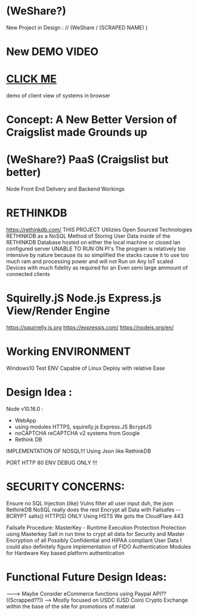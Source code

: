 # (WeShare?)

New Project in Design : // (WeShare / (SCRAPED NAME) )

# New DEMO VIDEO
# [CLICK ME](https://www.screencast.com/t/lvUEZ00FcS5w)
demo of client view of systems in browser


# Concept: A New Better Version of Craigslist made Grounds up 

# (WeShare?) PaaS (Craigslist but better)

Node Front End Delivery and Backend Workings

# RETHINKDB
https://rethinkdb.com/
THIS PROJECT Utilizies Open Sourced Technologies RETHINKDB 
as a NoSQL Method of Storing User Data inside of the RETHINKDB
Database hosted on either the local machine or closed lan configured server
UNABLE TO RUN ON PI's
The program is relatively too intensive by nature because its so simplified the
stacks cause it to use too much ram and processing power and will not Run on
Any IoT scaled Devices with much fidelity as required for an Even semi large ammount
of connected clients

# Squirelly.jS Node.js Express.js View/Render Engine
https://squirrelly.js.org
https://expressjs.com/
https://nodejs.org/en/

# Working ENVIRONMENT

Windows10 Test ENV
Capable of Linux Deploy with relative Ease

# Design Idea : 

Node v10.16.0 : 
- WebApp
- using modules HTTPS, squirelly.js Express.JS BcryptJS
- noCAPTCHA reCAPTCHA v2 systems from Google
- Rethink DB

IMPLEMENTATION OF NOSQL!!!
Using Json like RethinkDB


PORT HTTP 80 ENV DEBUG ONLY
!!! 
# SECURITY CONCERNS:
Ensure no SQL Injection (like) Vulns
filter all user  input duh, the json RethinkDB NoSQL really does the rest
Encrypt all Data with Failsafes
--BCRYPT
salts()
HTTP(S) ONLY Using HSTS 
We gots the CloudFlare
443

Failsafe Procedure:
MasterKey - Runtime Execution Protection Protection using Masterkey Salt in run time to crypt all data for Security and Master Encryption of all Possibly Confidential and HIPAA compliant User Data
I could also definitely figure implementation of FIDO Authentication Modules for Hardware Key based platform authentication




# Functional Future Design Ideas:
---> Maybe Consider eCommerce functions using Paypal API?? ((Scrapped??))
--> Mostly focused on USDC (USD Coin) Crypto Exchange within the base of the site for promotions of material

    
    

